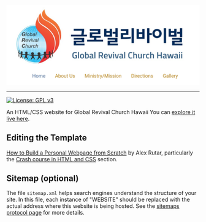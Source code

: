 ![Screenshot of the Website](assets/grctemplate.PNG)

---

[![License: GPL v3](https://img.shields.io/badge/License-GPLv3-blue.svg)](https://www.gnu.org/licenses/gpl-3.0)

An HTML/CSS website for Global Revival Church Hawaii
You can [explore it live here](https://cknakano.github.io/grcweb/).

## Editing the Template

[How to Build a Personal Webpage from Scratch](https://rutar.org/writing/how-to-build-a-personal-webpage-from-scratch/)
by Alex Rutar, particularly the 
[Crash course in HTML and CSS](https://rutar.org/writing/how-to-build-a-personal-webpage-from-scratch/#crash-course-in-html-and-css) 
section.

## Sitemap (optional)

The file `sitemap.xml` helps search engines understand the structure of your site.
In this file, each instance of "WEBSITE" should be replaced
with the actual address where this website is being hosted.
See the [sitemaps protocol page](https://www.sitemaps.org/protocol.html) for more details.

